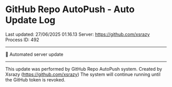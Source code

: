 # GitHub Repo AutoPush - Auto Update Log

Last updated: 27/06/2025 01.16.13
Server: https://github.com/xsrazy
Process ID: 492

---

🤖 Automated server update

---

This update was performed by GitHub Repo AutoPush system. Created by Xsrazy (https://github.com/xsrazy) The system will continue running until the GitHub token is revoked.